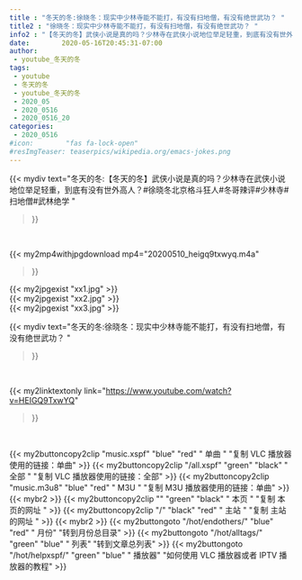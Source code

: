 ```yaml
---
title : "冬天的冬:徐晓冬：现实中少林寺能不能打，有没有扫地僧，有没有绝世武功？ "
title2 : "徐晓冬：现实中少林寺能不能打，有没有扫地僧，有没有绝世武功？ "
info2 : "【冬天的冬】武侠小说是真的吗？少林寺在武侠小说地位举足轻重，到底有没有世外高人？#徐晓冬北京格斗狂人#冬哥辣评#少林寺#扫地僧#武林绝学 "
date:        2020-05-16T20:45:31-07:00
author:
 - youtube_冬天的冬
tags:
 - youtube
 - 冬天的冬
 - youtube_冬天的冬
 - 2020_05
 - 2020_0516
 - 2020_0516_20
categories:
 - 2020_0516
#icon:        "fas fa-lock-open"
#resImgTeaser: teaserpics/wikipedia.org/emacs-jokes.png
---
```


{{< mydiv text="冬天的冬:【冬天的冬】武侠小说是真的吗？少林寺在武侠小说地位举足轻重，到底有没有世外高人？#徐晓冬北京格斗狂人#冬哥辣评#少林寺#扫地僧#武林绝学 "
>}}
<br>


{{< my2mp4withjpgdownload mp4="20200510_heigq9txwyq.m4a"
>}}

{{< my2jpgexist "xx1.jpg" >}}<br>
{{< my2jpgexist "xx2.jpg" >}}<br>
{{< my2jpgexist "xx3.jpg" >}}<br>



{{< mydiv text="冬天的冬:徐晓冬：现实中少林寺能不能打，有没有扫地僧，有没有绝世武功？ "
>}}
<br>

{{< my2linktextonly link="https://www.youtube.com/watch?v=HEIGQ9TxwYQ"
>}}


<br>

{{< my2buttoncopy2clip "music.xspf"        "blue"   "red"    " 单曲 "  "复制 VLC 播放器使用的链接：单曲" >}} {{< my2buttoncopy2clip "/all.xspf"         "green"  "black"  " 全部 "  "复制 VLC 播放器使用的链接：全部" >}} {{< my2buttoncopy2clip "music.m3u8"        "blue"   "red"    " M3U  "    "复制 M3U 播放器使用的链接：单曲" >}} {{< mybr2 >}} {{< my2buttoncopy2clip ""                  "green"  "black"  " 本页 "    "复制 本页的网址 " >}} {{< my2buttoncopy2clip "/"                 "black"  "red"    " 主站 "    "复制 主站的网址 " >}} {{< mybr2 >}} {{< my2buttongoto      "/hot/endothers/"   "blue"   "red"    " 月份"   "转到月份总目录" >}} {{< my2buttongoto      "/hot/alltags/"     "green"  "blue"   " 列表"   "转到文章总列表" >}} {{< my2buttongoto      "/hot/helpxspf/"    "green"  "blue"   " 播放器" "如何使用 VLC 播放器或者 IPTV 播放器的教程" >}} 
